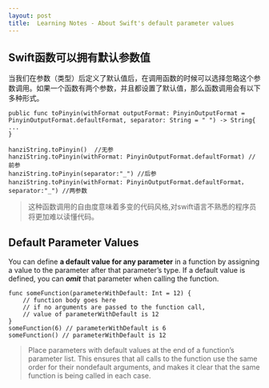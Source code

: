 ```yaml
---
layout: post
title:  Learning Notes - About Swift's default parameter values
---
```


## Swift函数可以拥有默认参数值
当我们在参数（类型）后定义了默认值后，在调用函数的时候可以选择忽略这个参数调用。如果一个函数有两个参数，并且都设置了默认值，那么函数调用会有以下多种形式。

```
public func toPinyin(withFormat outputFormat: PinyinOutputFormat = PinyinOutputFormat.defaultFormat, separator: String = " ") -> String{
...
}

hanziString.toPinyin()  //无参
hanziString.toPinyin(withFormat: PinyinOutputFormat.defaultFormat) //前参
hanziString.toPinyin(separator:"_") //后参
hanziString.toPinyin(withFormat: PinyinOutputFormat.defaultFormat，separator:"_") //两参数
```
> 这种函数调用的自由度意味着多变的代码风格,对swift语言不熟悉的程序员将更加难以读懂代码。


## Default Parameter Values
You can define **a default value for any parameter** in a function by assigning a value to the parameter after that parameter’s type. If a default value is defined, you can ***omit*** that parameter when calling the function.

```
func someFunction(parameterWithDefault: Int = 12) {
    // function body goes here
    // if no arguments are passed to the function call,
    // value of parameterWithDefault is 12
}
someFunction(6) // parameterWithDefault is 6
someFunction() // parameterWithDefault is 12
```

>Place parameters with default values at the end of a function’s parameter list. This ensures that all calls to the function use the same order for their nondefault arguments, and makes it clear that the same function is being called in each case.




